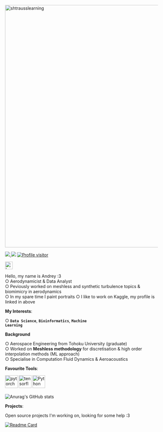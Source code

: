 <img align="center" width="800px" src="https://i.imgur.com/6Pq3QUO.jpg" alt="shtrausslearning"/>

<a href='https://www.kaggle.com/shtrausslearning/'> ![](https://img.shields.io/github/followers/shtrausslearning?style=social) <a href="https://t.me/mldsai_info"><img src="https://img.shields.io/static/v1?&message=Telegram&color=3776AB&logo=Telegram&logoColor=FFFFFF&label=" /></a> <a href="https://komarev.com/ghpvc/?username=shtrausslearning"><img src="https://komarev.com/ghpvc/?username=shtrausslearning&label=Visitors&color=0e75b6&style=flat" alt="Profile visitor" /></a>

<a href='https://www.kaggle.com/shtrausslearning/'><img alt="kaggle" src="https://raw.githubusercontent.com/rahul-jha98/rahul-jha98/561d474902b59c7429ec22bb73e225696c27b202/assets/kaggle.svg" height='25px'/></a>

Hello, my name is Andrey :3 <br>
○ Aerodynamicist & Data Analyst <br>
○ Peviously worked on meshless and synthetic turbulence topics & biomimicry in aerodynamics <br>
○ In my spare time I paint portraits 
○ I like to work on Kaggle, my profile is linked in above <br>

<b>My Interests</b>: <br>

○ **<code>Data Science</code>**, **<code>Bioinformatics</code>**, **<code>Machine Learning</code>**

**Background**

○ Aerospace Engineering from Tohoku University (graduate) <br>
○ Worked on **Meshless methodology** for discretisation & high order interpolation methods (ML approach)<br>
○ Specialise in Computation Fluid Dynamics & Aeroacoustics

<b>Favourite Tools</b>: <br>

<a href="https://pytorch.org/" target="_blank"> <img align="left" src="https://raw.githubusercontent.com/rahul-jha98/github_readme_icons/main/language_and_tools/square/pytorch/pytorch.svg" alt="pytorch" height="42px"/> </a> 
<a href="https://www.tensorflow.org" target="_blank"> <img align="left" src="https://raw.githubusercontent.com/rahul-jha98/github_readme_icons/main/language_and_tools/square/tensorflow/tensorflow.svg" alt="tensorflow" height="42px"/> </a> 
<a href="https://www.python.org" target="_blank"><img align="left" alt="Python" height ="42px" src="https://raw.githubusercontent.com/rahul-jha98/github_readme_icons/main/language_and_tools/square/python/python.svg"></a> <br>

<br>

![Anurag's GitHub stats](https://github-readme-stats.vercel.app/api?username=shtrausslearning&theme=nord&show_icons=true)

<b>Projects</b>: <br>

Open source projects I'm working on, looking for some help :3

[![Readme Card](https://github-readme-stats.vercel.app/api/pin/?username=shtrausslearning&repo=mllibs&theme=nord)](https://github.com/shtrausslearning/mllibs) 
